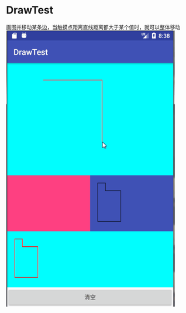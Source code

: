 # DrawTest
画图并移动某条边，当触摸点距离直线距离都大于某个值时，就可以整体移动  
![image](https://github.com/jihymood/DrawTest/blob/master/screenshot/1.gif)
